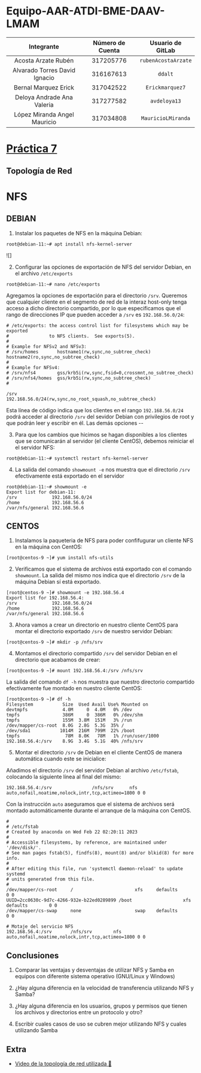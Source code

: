 # Equipo-AAR-ATDI-BME-DAAV-LMAM

| Integrante                     | Número de Cuenta | Usuario de GitLab   |
|:------------------------------:|:----------------:|:-------------------:|
| Acosta Arzate Rubén            | 317205776        | `rubenAcostaArzate` |
| Alvarado Torres David Ignacio  | 316167613        | `ddalt`             |
| Bernal Marquez Erick           | 317042522        | `Erickmarquez7`     |
| Deloya Andrade Ana Valeria     | 317277582        | `avdeloya13`        |
| López Miranda Angel Mauricio   | 317034808        | `MauricioLMiranda`  |

# [Práctica 7](https://redes-ciencias-unam.gitlab.io/2023-2/laboratorio/practica-7/)

## Topología de Red 


# NFS

## DEBIAN

1. Instalar los paquetes de NFS en la máquina Debian:

```
root@debian-11:~# apt install nfs-kernel-server
```

![]

2. Configurar las opciones de exportación de NFS del servidor Debian, en el archivo `/etc/exports`

```
root@debian-11:~# nano /etc/exports
```

Agregamos la opciones de exportación para el directorio `/srv`. Queremos que cualquier cliente en el segmento de red de la interaz host-only
tenga acceso a dicho directorio compartido, por lo que especificamos que el rango de direcciones IP que pueden acceder a `/srv` es 
`192.168.56.0/24`:

```
# /etc/exports: the access control list for filesystems which may be exported
#               to NFS clients.  See exports(5).
#
# Example for NFSv2 and NFSv3:
# /srv/homes       hostname1(rw,sync,no_subtree_check) hostname2(ro,sync,no_subtree_check)
#
# Example for NFSv4:
# /srv/nfs4        gss/krb5i(rw,sync,fsid=0,crossmnt,no_subtree_check)
# /srv/nfs4/homes  gss/krb5i(rw,sync,no_subtree_check)
#

/srv             192.168.56.0/24(rw,sync,no_root_squash,no_subtree_check)
```

Esta línea de código indica que los clientes en el rango `192.168.56.0/24` podrá acceder al directorio `/srv` del sevidor Debian
con privilegios de root y que podrán leer y escribir en él. Las demás opciones --

3. Para que los cambios que hicimos se hagan disponibles a los clientes que se comunicarán al servidor (el cliente CentOS), 
debemos reiniciar el el servidor NFS:

```
root@debian-11:~# systemctl restart nfs-kernel-server
```

4. La salida del comando `showmount -e` nos muestra que el directorio `/srv` efectivamente está exportado en el servidor
```
root@debian-11:~# showmount -e
Export list for debian-11:
/srv             192.168.56.0/24
/home            192.168.56.6
/var/nfs/general 192.168.56.6
```

## CENTOS

1. Instalamos la paqueteria de NFS para poder confifugurar un cliente NFS en la máquina con CentOS:

```
[root@centos-9 ~]# yum install nfs-utils
```

2. Verificamos que el sistema de archivos está exportado con el comando `showmount`. La salida del mismo nos indica que el 
directorio `/srv` de la máquina Debian sí está exportado.

```
[root@centos-9 ~]# showmount -e 192.168.56.4
Export list for 192.168.56.4:
/srv             192.168.56.0/24
/home            192.168.56.6
/var/nfs/general 192.168.56.6
```

3. Ahora vamos a crear un directorio en nuestro cliente CentOS para montar el directorio exportado `/srv` de nuestro servidor Debian:

```
[root@centos-9 ~]# mkdir -p /nfs/srv
```

4. Montamos el directorio compartido `/srv` del servidor Debian en el directorio que acabamos de crear:

```
[root@centos-9 ~]# mount 192.168.56.4:/srv /nfs/srv
```

La salida del comando `df -h` nos muestra que nuestro directorio compartido efectivamente fue montado en nuestro cliente CentOS:

```
[root@centos-9 ~]# df -h
Filesystem           Size  Used Avail Use% Mounted on
devtmpfs             4.0M     0  4.0M   0% /dev
tmpfs                386M     0  386M   0% /dev/shm
tmpfs                155M  3.8M  151M   3% /run
/dev/mapper/cs-root  8.0G  2.8G  5.3G  35% /
/dev/sda1           1014M  216M  799M  22% /boot
tmpfs                 78M  8.0K   78M   1% /run/user/1000
192.168.56.4:/srv    8.9G  3.4G  5.1G  40% /nfs/srv
```

5. Montar el directorio `/srv` de Debian en el cliente CentOS de manera automática cuando este se inicialice:

Añadimos el directorio `/srv` del servidor Debian al archivo `/etc/fstab`, colocando la siguiente línea al final del mismo:

```
192.168.56.4:/srv               /nfs/srv      nfs auto,nofail,noatime,nolock,intr,tcp,actimeo=1800 0 0
```

Con la instrucción `auto` aseguramos que el sistema de archivos será montado automáticamente durante el arranque de la máquina
con CentOS. 


```
#
# /etc/fstab
# Created by anaconda on Wed Feb 22 02:20:11 2023
#
# Accessible filesystems, by reference, are maintained under '/dev/disk/'.
# See man pages fstab(5), findfs(8), mount(8) and/or blkid(8) for more info.
#
# After editing this file, run 'systemctl daemon-reload' to update systemd
# units generated from this file.
#
/dev/mapper/cs-root     /                       xfs     defaults        0 0
UUID=2cc0630c-9d7c-4266-932e-b22ed0289899 /boot                   xfs     defaults        0 0
/dev/mapper/cs-swap     none                    swap    defaults        0 0

# Motaje del servicio NFS
192.168.56.4:/srv       /nfs/srv        nfs auto,nofail,noatime,nolock,intr,tcp,actimeo=1800 0 0
```

## Conclusiones

1. Comparar las ventajas y desventajas de utilizar NFS y Samba en equipos con diferente sistema operativo (GNU/Linux y Windows)


2. ¿Hay alguna diferencia en la velocidad de transferencia utilizando NFS y Samba?


3. ¿Hay alguna diferencia en los usuarios, grupos y permisos que tienen los archivos y directorios entre un protocolo y otro?


4. Escribir cuales casos de uso se cubren mejor utilizando NFS y cuales utilizando Samba


## Extra

- [Video de la topología de red utilizada 📼](https://youtu.be/)
